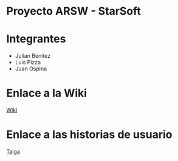 # Proyecto ARSW - StarSoft

# Integrantes
* Julian Benitez
* Luis Pizza
* Juan Ospina

# Enlace a la Wiki
[Wiki](https://github.com/QSARJP/ProyectoARSW-StarSoft/wiki)

# Enlace a las historias de usuario
[Taiga](https://tree.taiga.io/project/qsarjp-proyectoarsw-starsoft/backlog)
